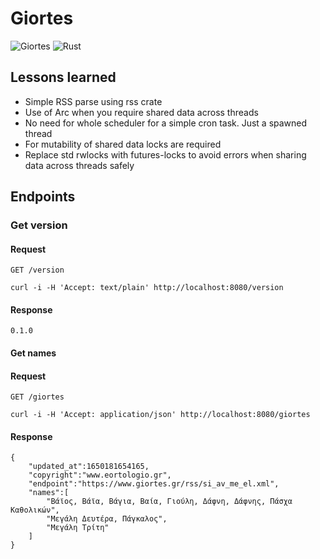 # Giortes
![Giortes](https://github.com/dimitrmo/giortes/actions/workflows/docker.yml/badge.svg)
![Rust](https://github.com/dimitrmo/giortes/actions/workflows/rust.yml/badge.svg)

## Lessons learned

* Simple RSS parse using rss crate
* Use of Arc when you require shared data across threads
* No need for whole scheduler for a simple cron task. Just a spawned thread
* For mutability of shared data locks are required
* Replace std rwlocks with futures-locks to avoid errors when sharing data across threads safely

## Endpoints

### Get version

#### Request

`GET /version`

    curl -i -H 'Accept: text/plain' http://localhost:8080/version

#### Response

    0.1.0

#### Get names

#### Request

`GET /giortes`

    curl -i -H 'Accept: application/json' http://localhost:8080/giortes

#### Response

    {
        "updated_at":1650181654165,
        "copyright":"www.eortologio.gr",
        "endpoint":"https://www.giortes.gr/rss/si_av_me_el.xml",
        "names":[
            "Βάϊος, Βάϊα, Βάγια, Βαία, Γιούλη, Δάφνη, Δάφνης, Πάσχα Καθολικών",
            "Μεγάλη Δευτέρα, Πάγκαλος",
            "Μεγάλη Τρίτη"
        ]
    }
